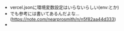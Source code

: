 - vercel.jsonに環境変数設定はいらないらしい(env:とか)
- でも参考には書いてあるんだよな…(https://note.com/nearprosmith/n/n5f82aa44d333)
- 